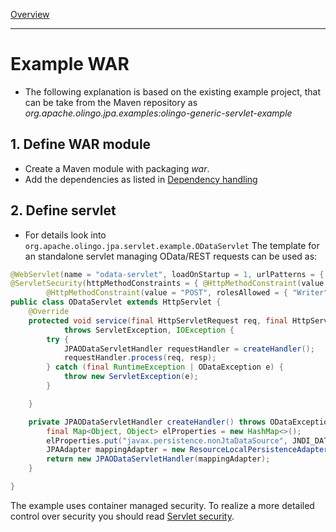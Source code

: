 [Overview](TableOfContent.md)

---
# Example WAR
* The following explanation is based on the existing example project, that can be take from the Maven repository as _org.apache.olingo.jpa.examples:olingo-generic-servlet-example_

## 1. Define WAR module
* Create a Maven module with packaging _war_.
* Add the dependencies as listed in [Dependency handling](GetStarted.md)

## 2. Define servlet
* For details look into `org.apache.olingo.jpa.servlet.example.ODataServlet`
The template for an standalone servlet managing OData/REST requests can be used as:

```java
@WebServlet(name = "odata-servlet", loadOnStartup = 1, urlPatterns = { "/odata/*" })
@ServletSecurity(httpMethodConstraints = { @HttpMethodConstraint(value = "GET", rolesAllowed = { "Reader" }),
		@HttpMethodConstraint(value = "POST", rolesAllowed = { "Writer" }) })
public class ODataServlet extends HttpServlet {
	@Override
	protected void service(final HttpServletRequest req, final HttpServletResponse resp)
			throws ServletException, IOException {
		try {
			JPAODataServletHandler requestHandler = createHandler();
			requestHandler.process(req, resp);
		} catch (final RuntimeException | ODataException e) {
			throw new ServletException(e);
		}

	}

	private JPAODataServletHandler createHandler() throws ODataException {
		final Map<Object, Object> elProperties = new HashMap<>();
		elProperties.put("javax.persistence.nonJtaDataSource", JNDI_DATASOURCE);
		JPAAdapter mappingAdapter = new ResourceLocalPersistenceAdapter(Constant.PUNIT_NAME,	elProperties, new JPA_DefaultDatabaseProcessor());
		return new JPAODataServletHandler(mappingAdapter);
	}

}
```
The example uses container managed security. To realize a more detailed control over security you should read [Servlet security](ServletSecurity.md).